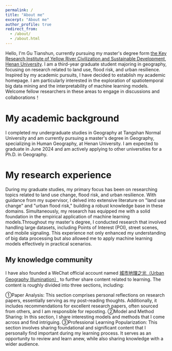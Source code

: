 ```yaml
---
permalink: /
title: "About me"
excerpt: "About me"
author_profile: true
redirect_from: 
  - /about/
  - /about.html
---
```


Hello, I'm Gu Tianshun, currently pursuing my master's degree form [the Key Research Institute of Yellow River Civilization and Sustainable Development](https://yrcsd.henu.edu.cn/), [Henan University](https://www.henu.edu.cn/). I am a third-year graduate student majoring in geography, focusing on research related to land use, flood risk, and urban resilience. Inspired by my academic pursuits, I have decided to establish my academic homepage. I am particularly interested in the exploration of spatiotemporal big data mining and the interpretability of machine learning models. Welcome fellow researchers in these areas to engage in discussions and collaborations！

My academic background
======

I completed my undergraduate studies in Geography at Tangshan Normal University and am currently pursuing a master's degree in Geography, specializing in Human Geography, at Henan University. I am expected to graduate in June 2024 and am actively applying to other universities for a Ph.D. in Geography.

My research experience
======

During my graduate studies, my primary focus has been on researching topics related to land use change, flood risk, and urban resilience. With guidance from my supervisor, I delved into extensive literature on "land use change" and "urban flood risk," building a robust knowledge base in these domains. Simultaneously, my research has equipped me with a solid foundation in the empirical application of machine learning models.Throughout my master's degree, I conducted research that involved handling large datasets, including Points of Interest (POI), street scenes, and mobile signaling. This experience not only enhanced my understanding of big data processing but also allowed me to apply machine learning models effectively in practical scenarios.

My knowledge community
------
I have also founded a WeChat official account named [城市地理之光（Urban Geography Illumination）](https://mp.weixin.qq.com/s/Cp6XW-rr8i-mh4vL9HIpHg) to further share content related to learning. The content is roughly divided into three sections, including:

①Paper Analysis: This section comprises personal reflections on research papers, essentially serving as my post-reading thoughts. Additionally, it includes recommendations for excellent research papers, often sourced from others, and I am responsible for reposting.
②Model and Method Sharing: In this section, I share interesting models and methods that I come across and find intriguing.
③Professional Learning Popularization: This section involves sharing foundational and significant content that I personally find important during my learning process. It serves as an opportunity to review and learn anew, while also sharing knowledge with a wider audience.
